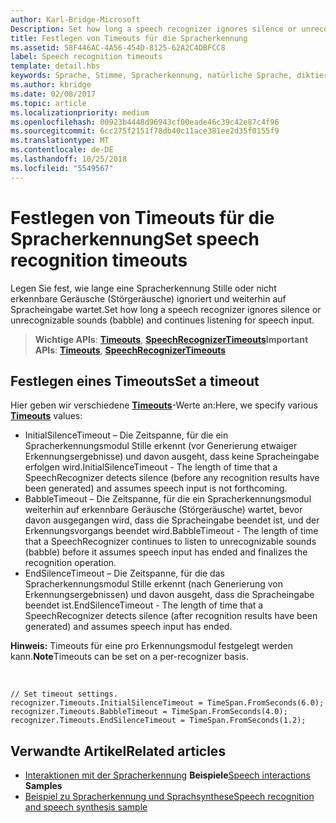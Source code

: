```yaml
---
author: Karl-Bridge-Microsoft
Description: Set how long a speech recognizer ignores silence or unrecognizable sounds (babble) and continues listening for speech input.
title: Festlegen von Timeouts für die Spracherkennung
ms.assetid: 58F446AC-4A56-454D-8125-62A2C4DBFCC8
label: Speech recognition timeouts
template: detail.hbs
keywords: Sprache, Stimme, Spracherkennung, natürliche Sprache, diktieren, Eingabe, Benutzerinteraktion
ms.author: kbridge
ms.date: 02/08/2017
ms.topic: article
ms.localizationpriority: medium
ms.openlocfilehash: 00923b4448d96943cf00eade46c39c42e87c4f96
ms.sourcegitcommit: 6cc275f2151f78db40c11ace381ee2d35f0155f9
ms.translationtype: MT
ms.contentlocale: de-DE
ms.lasthandoff: 10/25/2018
ms.locfileid: "5549567"
---
```

# <a name="set-speech-recognition-timeouts"></a><span data-ttu-id="3e46c-103">Festlegen von Timeouts für die Spracherkennung</span><span class="sxs-lookup"><span data-stu-id="3e46c-103">Set speech recognition timeouts</span></span>


<span data-ttu-id="3e46c-104">Legen Sie fest, wie lange eine Spracherkennung Stille oder nicht erkennbare Geräusche (Störgeräusche) ignoriert und weiterhin auf Spracheingabe wartet.</span><span class="sxs-lookup"><span data-stu-id="3e46c-104">Set how long a speech recognizer ignores silence or unrecognizable sounds (babble) and continues listening for speech input.</span></span>

> <span data-ttu-id="3e46c-105">**Wichtige APIs**: [**Timeouts**](https://msdn.microsoft.com/library/windows/apps/dn653253), [**SpeechRecognizerTimeouts**](https://msdn.microsoft.com/library/windows/apps/dn653230)</span><span class="sxs-lookup"><span data-stu-id="3e46c-105">**Important APIs**: [**Timeouts**](https://msdn.microsoft.com/library/windows/apps/dn653253), [**SpeechRecognizerTimeouts**](https://msdn.microsoft.com/library/windows/apps/dn653230)</span></span>

## <a name="set-a-timeout"></a><span data-ttu-id="3e46c-106">Festlegen eines Timeouts</span><span class="sxs-lookup"><span data-stu-id="3e46c-106">Set a timeout</span></span>


<span data-ttu-id="3e46c-107">Hier geben wir verschiedene [**Timeouts**](https://msdn.microsoft.com/library/windows/apps/dn653253)-Werte an:</span><span class="sxs-lookup"><span data-stu-id="3e46c-107">Here, we specify various [**Timeouts**](https://msdn.microsoft.com/library/windows/apps/dn653253) values:</span></span>

-   <span data-ttu-id="3e46c-108">InitialSilenceTimeout – Die Zeitspanne, für die ein Spracherkennungsmodul Stille erkennt (vor Generierung etwaiger Erkennungsergebnisse) und davon ausgeht, dass keine Spracheingabe erfolgen wird.</span><span class="sxs-lookup"><span data-stu-id="3e46c-108">InitialSilenceTimeout - The length of time that a SpeechRecognizer detects silence (before any recognition results have been generated) and assumes speech input is not forthcoming.</span></span>
-   <span data-ttu-id="3e46c-109">BabbleTimeout – Die Zeitspanne, für die ein Spracherkennungsmodul weiterhin auf erkennbare Geräusche (Störgeräusche) wartet, bevor davon ausgegangen wird, dass die Spracheingabe beendet ist, und der Erkennungsvorgangs beendet wird.</span><span class="sxs-lookup"><span data-stu-id="3e46c-109">BabbleTimeout - The length of time that a SpeechRecognizer continues to listen to unrecognizable sounds (babble) before it assumes speech input has ended and finalizes the recognition operation.</span></span>
-   <span data-ttu-id="3e46c-110">EndSilenceTimeout – Die Zeitspanne, für die das Spracherkennungsmodul Stille erkennt (nach Generierung von Erkennungsergebnissen) und davon ausgeht, dass die Spracheingabe beendet ist.</span><span class="sxs-lookup"><span data-stu-id="3e46c-110">EndSilenceTimeout - The length of time that a SpeechRecognizer detects silence (after recognition results have been generated) and assumes speech input has ended.</span></span>

<span data-ttu-id="3e46c-111">**Hinweis:** Timeouts für eine pro Erkennungsmodul festgelegt werden kann.</span><span class="sxs-lookup"><span data-stu-id="3e46c-111">**Note**Timeouts can be set on a per-recognizer basis.</span></span>

 

```CSharp
// Set timeout settings.
recognizer.Timeouts.InitialSilenceTimeout = TimeSpan.FromSeconds(6.0);
recognizer.Timeouts.BabbleTimeout = TimeSpan.FromSeconds(4.0);
recognizer.Timeouts.EndSilenceTimeout = TimeSpan.FromSeconds(1.2);
```

## <a name="related-articles"></a><span data-ttu-id="3e46c-112">Verwandte Artikel</span><span class="sxs-lookup"><span data-stu-id="3e46c-112">Related articles</span></span>


* <span data-ttu-id="3e46c-113">[Interaktionen mit der Spracherkennung](speech-interactions.md)
**Beispiele**</span><span class="sxs-lookup"><span data-stu-id="3e46c-113">[Speech interactions](speech-interactions.md)
**Samples**</span></span>
* [<span data-ttu-id="3e46c-114">Beispiel zu Spracherkennung und Sprachsynthese</span><span class="sxs-lookup"><span data-stu-id="3e46c-114">Speech recognition and speech synthesis sample</span></span>](http://go.microsoft.com/fwlink/p/?LinkID=619897)
 

 




